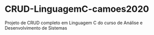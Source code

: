 # CRUD-LinguagemC-camoes2020
Projeto de CRUD completo em Linguagem C do curso de Análise e Desenvolvimento de Sistemas
